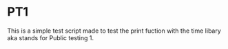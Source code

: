# PT1
This is a simple test script made to test the print fuction with the time libary aka stands for Public testing 1.
